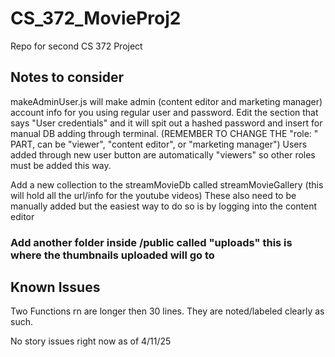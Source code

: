 # CS_372_MovieProj2
Repo for second CS 372 Project

## Notes to consider

makeAdminUser.js will make admin (content editor and marketing manager) account info for you using regular user and password. 
Edit the section that says "User credentials" and it will spit out a hashed password and insert for manual DB adding through terminal. (REMEMBER TO CHANGE THE "role: " PART, can be "viewer", "content editor", or "marketing manager") Users added through new user button are automatically "viewers" so other roles must be added this way. 

Add a new collection to the streamMovieDb called streamMovieGallery (this will hold all the url/info for the youtube videos)
These also need to be manually added but the easiest way to do so is by logging into the content editor 

### Add another folder inside /public called "uploads" this is where the thumbnails uploaded will go to


## Known Issues
Two Functions rn are longer then 30 lines. They are noted/labeled clearly as such. 

No story issues right now as of 4/11/25 



